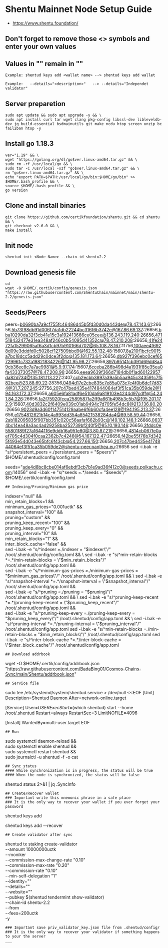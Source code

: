 # Shentu Mainnet Node Setup Guide
* https://www.shentu.foundation/

## Don't forget to remove those <> symbols and enter your own values
## Values in "" remain in ""
```
Example: shentud keys add <wallet name> --> shentud keys add wallet

Example:   --details="<description>"   --> --details="Independet validator"
```

## Server preparetion
```
sudo apt update && sudo apt upgrade -y && \
sudo apt install curl tar wget clang pkg-config libssl-dev libleveldb-dev jq build-essential bsdmainutils git make ncdu htop screen unzip bc fail2ban htop -y
```
## Install go 1.18.3
```
ver="1.19" && \
wget "https://golang.org/dl/go$ver.linux-amd64.tar.gz" && \
sudo rm -rf /usr/local/go && \
sudo tar -C /usr/local -xzf "go$ver.linux-amd64.tar.gz" && \
rm "go$ver.linux-amd64.tar.gz" && \
echo "export PATH=$PATH:/usr/local/go/bin:$HOME/go/bin" >> $HOME/.bash_profile && \
source $HOME/.bash_profile && \
go version
```
## Clone and install binaries
```
git clone https://github.com/certikfoundation/shentu.git && cd shentu && \
git checkout v2.6.0 && \
make install

```
## Init node
```
shentud init <Node Name> --chain-id shentu2.2
```
## Download genesis file
```
cd
wget -O $HOME/.certik/config/genesis.json "https://raw.githubusercontent.com/ShentuChain/mainnet/main/shentu-2.2/genesis.json"
```
## Seeds/Peers
peers=b0690ba7a9cf755fc46486d45b5fd30d0da443de@78.47.143.61:26656,5b73f98db91d006f7da1db22244bc316f6b3742e@167.86.69.137:26656,bba10290da32f3cb41e15c3a192413666ce05cee@136.243.119.240:26656,471518432477e31ea348af246c0b54095d41352c@78.47.210.208:26656,41fe2472fa15299065af6a3d1cb97b910166d702@65.108.78.167:11756,100aee4f6928d09e3dddfd0c5028cf127509bbd9@162.55.132.48:15607,8a210f1bcfc9015a7bc18dcc5add29c0dce3f2dc@135.181.173.64:26656,db927f396ebc0cef65729961c732a19821834226@141.95.98.27:26656,897b95141cb391d69dd8a49cb36ec8c7a7ae9981@5.9.97.174:15607,6cceba286b498d4a1931f85e35ea0fa433373057@78.47.208.96:26656,eeea9639f366d7184db0f1ad60122957da82d734@135.181.113.227:2407,ccb2ecbb3897a39a5b5aa945c343591c7f582bee@23.88.69.22:28356,0494d17e2cbe835c7e85a073c7c4f0b6dc17d834@31.7.207.245:27756,207c47bed435e4174844064ef3f51ca35b059de2@194.163.172.37:26656,a605e6fa81adf6e510da9a819103e4244d97cdff@54.241.84.226:26656,fa2f75920fcea2589587fa2ff9a661b498b3c5b7@195.201.172.9:15607,40d3832c2f6409e039c01ab9494c7d705fe54dc8@213.136.80.20:26656,9023d9a3d60f147514129aabe6f6b60cfa4ee128@194.195.213.37:26656,e1754812621b14c4a993dd354a85421538284da4@89.58.59.44:26656,2ab182095835f907bb351c020c56aafaf662b93c@149.102.148.1:26666,06374bc14ea48a3ac4ad29258ba252739bf240f5@85.10.193.146:26656,3fddc0e55801f89f27a1644116e9ddb16a951e80@3.80.87.219:26656,4814cb067fe0aef705c4d304f0caa2362b7c4246@54.167.122.47:26656,f42be55f76b7d3425f493e54d043e65bfc6f43cb@54.227.66.150:26656,207c47bed435e4174844064ef3f51ca35b059de2@shentu-peer.panthea.eu:26656
sed -i.bak -e "s/^persistent_peers *=.*/persistent_peers = \"$peers\"/" $HOME/.shentud/config/config.toml

seeds="ade4d8bc8cbe014af6ebdf3cb7b1e9ad36f412c0@seeds.polkachu.com:14056"
sed -i.bak -e "s/^seeds =.*/seeds = \"$seeds\"/" $HOME/.certik/config/config.toml
```
## Indexing/Pruning/Minimum gas price
```
indexer="null" && \
min_retain_blocks=1 && \
minimum_gas_prices="0.001uctk" && \
snapshot_interval="100" && \
pruning="custom" && \
pruning_keep_recent="100" && \
pruning_keep_every="0" && \
pruning_interval="10" && \
min_retain_blocks="1" && \
inter_block_cache="false" && \
sed -i.bak -e "s/^indexer *=.*/indexer = \"$indexer\"/" /root/.shentud/config/config.toml && \
sed -i.bak -e "s/^min-retain-blocks *=.*/min-retain-blocks = \"$min_retain_blocks\"/" /root/.shentud/config/app.toml && \
sed -i.bak -e "s/^minimum-gas-prices *=.*/minimum-gas-prices = \"$minimum_gas_prices\"/" /root/.shentud/config/app.toml && \
sed -i.bak -e "s/^snapshot-interval *=.*/snapshot-interval = \"$snapshot_interval\"/" /root/.shentud/config/app.toml && \
sed -i.bak -e "s/^pruning *=.*/pruning = \"$pruning\"/" /root/.shentud/config/app.toml && \
sed -i.bak -e "s/^pruning-keep-recent *=.*/pruning-keep-recent = \"$pruning_keep_recent\"/" /root/.shentud/config/app.toml && \
sed -i.bak -e "s/^pruning-keep-every *=.*/pruning-keep-every = \"$pruning_keep_every\"/" /root/.shentud/config/app.toml && \
sed -i.bak -e "s/^pruning-interval *=.*/pruning-interval = \"$pruning_interval\"/" /root/.shentud/config/app.toml
sed -i.bak -e "s/^min-retain-blocks *=.*/min-retain-blocks = \"$min_retain_blocks\"/" /root/.shentud/config/app.toml
sed -i.bak -e "s/^inter-block-cache *=.*/inter-block-cache = \"$inter_block_cache\"/" /root/.shentud/config/app.toml
```
## Download addrbook
```
wget -O $HOME/.certik/config/addrbook.json "https://raw.githubusercontent.com/BadaBing01/Cosmos-Chains-Sync/main/Shentu/addrbook.json"
```
## Service file
```
sudo tee /etc/systemd/system/shentud.service > /dev/null <<EOF
[Unit]
Description=Shentud Daemon
After=network-online.target

[Service]
User=$USER
ExecStart=$(which shentud) start --home /root/.shentud
Restart=always
RestartSec=3
LimitNOFILE=4096

[Install]
WantedBy=multi-user.target
EOF
```
## Run
```
sudo systemctl daemon-reload && \
sudo systemctl enable shentud && \
sudo systemctl restart shentud && \
sudo journalctl -u shentud -f -o cat
```
## Sync status
#### While synchronization is in progress, the status will be true
#### When the node is synchronized, the status will be false
```
shentud status 2>&1 | jq .SyncInfo
```
## Create/Recover wallet
### Important write this mnemonic phrase in a safe place
### It is the only way to recover your wallet if you ever forget your password
```
shentud keys add <wallet name>

shentud keys add <wallet name> --recover
```
## Create validator after sync
```
shentud tx staking create-validator \
--amount 10000000uctk \
--moniker <validator name> \
--commission-max-change-rate "0.10" \
--commission-max-rate "0.20" \
--commission-rate "0.10" \
--min-self-delegation "1" \
--identity="<for validator logo>" \
--details="<description>" \
--website="" \
--pubkey $(shentud tendermint show-validator) \
--chain-id shentu-2.2 \
--from <wallet name> \
--fees=200uctk \
-y
```
### Important save priv_validator_key.json file from .shentud/config/
### It is the only way to recover your validator if something happens to your the server
___
